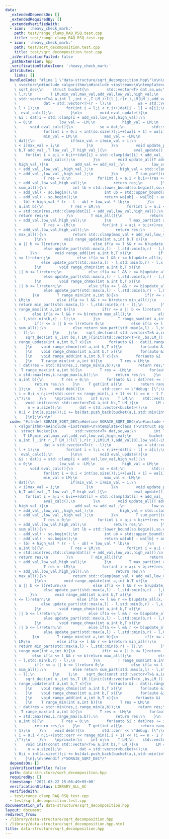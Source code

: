 ```yaml
---
data:
  _extendedDependsOn: []
  _extendedRequiredBy: []
  _extendedVerifiedWith:
  - icon: ':heavy_check_mark:'
    path: test/range_clamp_RAQ_RSQ.test.cpp
    title: test/range_clamp_RAQ_RSQ.test.cpp
  - icon: ':heavy_check_mark:'
    path: test/sqrt_decomposition.test.cpp
    title: test/sqrt_decomposition.test.cpp
  _isVerificationFailed: false
  _pathExtension: hpp
  _verificationStatusIcon: ':heavy_check_mark:'
  attributes:
    links: []
  bundledCode: "#line 1 \"data-structure/sqrt_decomposition.hpp\"\n\n\n\n#include\
    \ <vector>\n#include <algorithm>\n#include <iostream>\n\ntemplate<class T>\nstruct\
    \ sqrt_dec{\n    struct bucket{\n        std::vector<T> dat,so,wa;\n        int\
    \ l,r;\n        T LM,min_val,max_val,add_val,low_val,high_val;\n        bucket(const\
    \ std::vector<T>& a,int l_,int r_,T LM_):l(l_),r(r_),LM(LM_),add_val(0),low_val(-LM),high_val(LM){\n\
    \            dat = std::vector<T>(r - l);\n            wa = std::vector<T>(r -\
    \ l + 1);\n            for(int i = l;i < r;i++)dat[i - l] = a[i];\n          \
    \  eval_calc();\n        }\n\n        void eval_update(){\n            for(auto\
    \ &i : dat)i = std::clamp(i + add_val,low_val,high_val);\n            add_val\
    \ = 0;\n            low_val = -LM;\n            high_val = LM;\n        }\n  \
    \      void eval_calc(){\n            so = dat;\n            std::sort(so.begin(),so.end());\n\
    \            for(int i = 0;i < int(so.size());i++)wa[i + 1] = wa[i] + so[i];\n\
    \            min_val = LM;\n            max_val = -LM;\n            for(T &i :\
    \ dat){\n                if(min_val > i)min_val = i;\n                if(max_val\
    \ < i)max_val = i;\n            }\n        }\n        void update_part(int a,int\
    \ b,T add_val_,T low_val_,T high_val_){\n            eval_update();\n        \
    \    for(int i = a;i < b;i++)dat[i] = std::clamp(dat[i] + add_val_,low_val_,high_val_);\n\
    \            eval_calc();\n        }\n        void update_all(T add_val_,T low_val_,T\
    \ high_val_){\n            add_val += add_val_;\n            low_val = std::clamp(low_val\
    \ + add_val_,low_val_,high_val_);\n            high_val = std::clamp(high_val\
    \ + add_val_,low_val_,high_val_);\n        }\n        T sum_part(int a,int b){\n\
    \            T res = 0;\n            for(int i = a;i < b;i++)res += std::clamp(dat[i]\
    \ + add_val,low_val,high_val);\n            return res;\n        }\n        T\
    \ sum_all(){\n            int lb = std::lower_bound(so.begin(),so.end(),low_val\
    \ - add_val) - so.begin();\n            int ub = std::upper_bound(so.begin(),so.end(),high_val\
    \ - add_val) - so.begin();\n            return wa[ub] - wa[lb] + add_val * (ub\
    \ - lb) + high_val * (r - l - ub) + low_val * lb;\n        }\n        T min_part(int\
    \ a,int b){\n            T res = LM;\n            for(int i = a;i < b;i++)res\
    \ = std::min(res,std::clamp(dat[i] + add_val,low_val,high_val));\n           \
    \ return res;\n        }\n        T min_all(){\n            return std::clamp(min_val\
    \ + add_val,low_val,high_val);\n        }\n        T max_part(int a,int b){\n\
    \            T res = -LM;\n            for(int i = a;i < b;i++)res = std::max(res,std::clamp(dat[i]\
    \ + add_val,low_val,high_val));\n            return res;\n        }\n        T\
    \ max_all(){\n            return std::clamp(max_val + add_val,low_val,high_val);\n\
    \        }\n\n        void range_update(int a,int b,T x){\n            if(r <=\
    \ a || b <= l)return;\n            else if(a <= l && r <= b)update_all(0,x,x);\n\
    \            else update_part(std::max(a,l) - l,std::min(b,r) - l,0,x,x);\n  \
    \      }\n        void range_add(int a,int b,T x){\n            if(r <= a || b\
    \ <= l)return;\n            else if(a <= l && r <= b)update_all(x,-LM,LM);\n \
    \           else update_part(std::max(a,l) - l,std::min(b,r) - l,x,-LM,LM);\n\
    \        }\n        void range_chmin(int a,int b,T x){\n            if(r <= a\
    \ || b <= l)return;\n            else if(a <= l && r <= b)update_all(0,-LM,x);\n\
    \            else update_part(std::max(a,l) - l,std::min(b,r) - l,0,-LM,x);\n\
    \        }\n        void range_chmax(int a,int b,T x){\n            if(r <= a\
    \ || b <= l)return;\n            else if(a <= l && r <= b)update_all(0,x,LM);\n\
    \            else update_part(std::max(a,l) - l,std::min(b,r) - l,0,x,LM);\n \
    \       }\n        T range_min(int a,int b){\n            if(r <= a || b <= l)return\
    \ LM;\n            else if(a <= l && r <= b)return min_all();\n            else\
    \ return min_part(std::max(a,l) - l,std::min(b,r) - l);\n        }\n        T\
    \ range_max(int a,int b){\n            if(r <= a || b <= l)return -LM;\n     \
    \       else if(a <= l && r <= b)return max_all();\n            else return max_part(std::max(a,l)\
    \ - l,std::min(b,r) - l);\n        }\n        T range_sum(int a,int b){\n    \
    \        if(r <= a || b <= l)return 0;\n            else if(a <= l && r <= b)return\
    \ sum_all();\n            else return sum_part(std::max(a,l) - l,std::min(b,r)\
    \ - l);\n        }\n    };\n    sqrt_dec(const std::vector<T>& a,int bs,T LM_){init(a,bs,LM_);}\n\
    \    sqrt_dec(int n_,int bs,T LM_){init(std::vector<T>(n_,bs,LM_));}\n    void\
    \ range_update(int a,int b,T x){\n        for(auto &i : dat)i.range_update(a,b,x);\n\
    \    }\n    void range_chmin(int a,int b,T x){\n        for(auto &i : dat)i.range_chmin(a,b,x);\n\
    \    }\n    void range_chmax(int a,int b,T x){\n        for(auto &i : dat)i.range_chmax(a,b,x);\n\
    \    }\n    void range_add(int a,int b,T x){\n        for(auto &i : dat)i.range_add(a,b,x);\n\
    \    }\n    T range_min(int a,int b){\n        T res = LM;\n        for(auto &i\
    \ : dat)res = std::min(res,i.range_min(a,b));\n        return res;\n    }\n  \
    \  T range_max(int a,int b){\n        T res = -LM;\n        for(auto &i : dat)res\
    \ = std::max(res,i.range_max(a,b));\n        return res;\n    }\n    T range_sum(int\
    \ a,int b){\n        T res = 0;\n        for(auto &i : dat)res += i.range_sum(a,b);\n\
    \        return res;\n    }\n    T get(int a){\n        return range_min(a,a +\
    \ 1);\n    }\n    void deb(){\n        std::cerr << \"debug: [\";\n        for(int\
    \ i = 0;i < n;i++)std::cerr << range_min(i,i + 1) << (i == n - 1 ? \"]\\n\":\"\
    ,\");\n    }\n    \nprivate:\n    int n;\n    T LM;\n    std::vector<bucket> dat;\n\
    \    void init(const std::vector<T>& a,int bs,T LM_){\n        LM = LM_;\n   \
    \     n = a.size();\n        dat = std::vector<bucket>();\n        for(int i =\
    \ 0;i < int(a.size());i += bs)dat.push_back(bucket(a,i,std::min(int(i + bs),int(a.size())),LM));\n\
    \    }\n};\n\n\n"
  code: "#ifndef SORAIE_SQRT_DEC\n#define SORAIE_SQRT_DEC\n\n#include <vector>\n#include\
    \ <algorithm>\n#include <iostream>\n\ntemplate<class T>\nstruct sqrt_dec{\n  \
    \  struct bucket{\n        std::vector<T> dat,so,wa;\n        int l,r;\n     \
    \   T LM,min_val,max_val,add_val,low_val,high_val;\n        bucket(const std::vector<T>&\
    \ a,int l_,int r_,T LM_):l(l_),r(r_),LM(LM_),add_val(0),low_val(-LM),high_val(LM){\n\
    \            dat = std::vector<T>(r - l);\n            wa = std::vector<T>(r -\
    \ l + 1);\n            for(int i = l;i < r;i++)dat[i - l] = a[i];\n          \
    \  eval_calc();\n        }\n\n        void eval_update(){\n            for(auto\
    \ &i : dat)i = std::clamp(i + add_val,low_val,high_val);\n            add_val\
    \ = 0;\n            low_val = -LM;\n            high_val = LM;\n        }\n  \
    \      void eval_calc(){\n            so = dat;\n            std::sort(so.begin(),so.end());\n\
    \            for(int i = 0;i < int(so.size());i++)wa[i + 1] = wa[i] + so[i];\n\
    \            min_val = LM;\n            max_val = -LM;\n            for(T &i :\
    \ dat){\n                if(min_val > i)min_val = i;\n                if(max_val\
    \ < i)max_val = i;\n            }\n        }\n        void update_part(int a,int\
    \ b,T add_val_,T low_val_,T high_val_){\n            eval_update();\n        \
    \    for(int i = a;i < b;i++)dat[i] = std::clamp(dat[i] + add_val_,low_val_,high_val_);\n\
    \            eval_calc();\n        }\n        void update_all(T add_val_,T low_val_,T\
    \ high_val_){\n            add_val += add_val_;\n            low_val = std::clamp(low_val\
    \ + add_val_,low_val_,high_val_);\n            high_val = std::clamp(high_val\
    \ + add_val_,low_val_,high_val_);\n        }\n        T sum_part(int a,int b){\n\
    \            T res = 0;\n            for(int i = a;i < b;i++)res += std::clamp(dat[i]\
    \ + add_val,low_val,high_val);\n            return res;\n        }\n        T\
    \ sum_all(){\n            int lb = std::lower_bound(so.begin(),so.end(),low_val\
    \ - add_val) - so.begin();\n            int ub = std::upper_bound(so.begin(),so.end(),high_val\
    \ - add_val) - so.begin();\n            return wa[ub] - wa[lb] + add_val * (ub\
    \ - lb) + high_val * (r - l - ub) + low_val * lb;\n        }\n        T min_part(int\
    \ a,int b){\n            T res = LM;\n            for(int i = a;i < b;i++)res\
    \ = std::min(res,std::clamp(dat[i] + add_val,low_val,high_val));\n           \
    \ return res;\n        }\n        T min_all(){\n            return std::clamp(min_val\
    \ + add_val,low_val,high_val);\n        }\n        T max_part(int a,int b){\n\
    \            T res = -LM;\n            for(int i = a;i < b;i++)res = std::max(res,std::clamp(dat[i]\
    \ + add_val,low_val,high_val));\n            return res;\n        }\n        T\
    \ max_all(){\n            return std::clamp(max_val + add_val,low_val,high_val);\n\
    \        }\n\n        void range_update(int a,int b,T x){\n            if(r <=\
    \ a || b <= l)return;\n            else if(a <= l && r <= b)update_all(0,x,x);\n\
    \            else update_part(std::max(a,l) - l,std::min(b,r) - l,0,x,x);\n  \
    \      }\n        void range_add(int a,int b,T x){\n            if(r <= a || b\
    \ <= l)return;\n            else if(a <= l && r <= b)update_all(x,-LM,LM);\n \
    \           else update_part(std::max(a,l) - l,std::min(b,r) - l,x,-LM,LM);\n\
    \        }\n        void range_chmin(int a,int b,T x){\n            if(r <= a\
    \ || b <= l)return;\n            else if(a <= l && r <= b)update_all(0,-LM,x);\n\
    \            else update_part(std::max(a,l) - l,std::min(b,r) - l,0,-LM,x);\n\
    \        }\n        void range_chmax(int a,int b,T x){\n            if(r <= a\
    \ || b <= l)return;\n            else if(a <= l && r <= b)update_all(0,x,LM);\n\
    \            else update_part(std::max(a,l) - l,std::min(b,r) - l,0,x,LM);\n \
    \       }\n        T range_min(int a,int b){\n            if(r <= a || b <= l)return\
    \ LM;\n            else if(a <= l && r <= b)return min_all();\n            else\
    \ return min_part(std::max(a,l) - l,std::min(b,r) - l);\n        }\n        T\
    \ range_max(int a,int b){\n            if(r <= a || b <= l)return -LM;\n     \
    \       else if(a <= l && r <= b)return max_all();\n            else return max_part(std::max(a,l)\
    \ - l,std::min(b,r) - l);\n        }\n        T range_sum(int a,int b){\n    \
    \        if(r <= a || b <= l)return 0;\n            else if(a <= l && r <= b)return\
    \ sum_all();\n            else return sum_part(std::max(a,l) - l,std::min(b,r)\
    \ - l);\n        }\n    };\n    sqrt_dec(const std::vector<T>& a,int bs,T LM_){init(a,bs,LM_);}\n\
    \    sqrt_dec(int n_,int bs,T LM_){init(std::vector<T>(n_,bs,LM_));}\n    void\
    \ range_update(int a,int b,T x){\n        for(auto &i : dat)i.range_update(a,b,x);\n\
    \    }\n    void range_chmin(int a,int b,T x){\n        for(auto &i : dat)i.range_chmin(a,b,x);\n\
    \    }\n    void range_chmax(int a,int b,T x){\n        for(auto &i : dat)i.range_chmax(a,b,x);\n\
    \    }\n    void range_add(int a,int b,T x){\n        for(auto &i : dat)i.range_add(a,b,x);\n\
    \    }\n    T range_min(int a,int b){\n        T res = LM;\n        for(auto &i\
    \ : dat)res = std::min(res,i.range_min(a,b));\n        return res;\n    }\n  \
    \  T range_max(int a,int b){\n        T res = -LM;\n        for(auto &i : dat)res\
    \ = std::max(res,i.range_max(a,b));\n        return res;\n    }\n    T range_sum(int\
    \ a,int b){\n        T res = 0;\n        for(auto &i : dat)res += i.range_sum(a,b);\n\
    \        return res;\n    }\n    T get(int a){\n        return range_min(a,a +\
    \ 1);\n    }\n    void deb(){\n        std::cerr << \"debug: [\";\n        for(int\
    \ i = 0;i < n;i++)std::cerr << range_min(i,i + 1) << (i == n - 1 ? \"]\\n\":\"\
    ,\");\n    }\n    \nprivate:\n    int n;\n    T LM;\n    std::vector<bucket> dat;\n\
    \    void init(const std::vector<T>& a,int bs,T LM_){\n        LM = LM_;\n   \
    \     n = a.size();\n        dat = std::vector<bucket>();\n        for(int i =\
    \ 0;i < int(a.size());i += bs)dat.push_back(bucket(a,i,std::min(int(i + bs),int(a.size())),LM));\n\
    \    }\n};\n\n#endif /*SORAIE_SQRT_DEC*/"
  dependsOn: []
  isVerificationFile: false
  path: data-structure/sqrt_decomposition.hpp
  requiredBy: []
  timestamp: '2021-03-22 15:06:49+09:00'
  verificationStatus: LIBRARY_ALL_AC
  verifiedWith:
  - test/range_clamp_RAQ_RSQ.test.cpp
  - test/sqrt_decomposition.test.cpp
documentation_of: data-structure/sqrt_decomposition.hpp
layout: document
redirect_from:
- /library/data-structure/sqrt_decomposition.hpp
- /library/data-structure/sqrt_decomposition.hpp.html
title: data-structure/sqrt_decomposition.hpp
---
```

